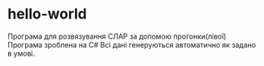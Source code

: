 # hello-world
Програма для розвязування СЛАР за допомою прогонки(лівої)
Програма зроблена на C#
Всі дані генеруються автоматично як задано в умові.
